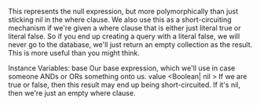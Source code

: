 This represents the null expression, but more polymorphically than just sticking nil in the where clause. We also use this as a short-circuiting mechanism if we're given a where clause that is either just literal true or literal false. So if you end up creating a query with a literal false, we will never go to the database, we'll just return an empty collection as the result. This is more useful than you might think.

Instance Variables:
	base	<GlorpExpression>	Our base expression, which we'll use in case someone ANDs or ORs something onto us.
	value	<Boolean| nil > If we are true or false, then this result may end up being short-circuited. If it's nil, then we're just an empty where clause.


